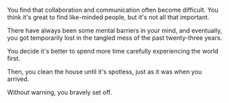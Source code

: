 You find that collaboration and communication often become difficult. You think it's great to find like-minded people, but it's not all that important.

There have always been some mental barriers in your mind, and eventually, you got temporarily lost in the tangled mess of the past twenty-three years. 

You decide it's better to spend more time carefully experiencing the world first.

Then, you clean the house until it's spotless, just as it was when you arrived.

Without warning, you bravely set off.
